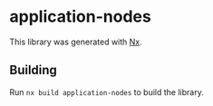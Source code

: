# application-nodes

This library was generated with [Nx](https://nx.dev).

## Building

Run `nx build application-nodes` to build the library.
